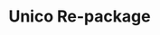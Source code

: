 ---
layout: work
title: Unico Re-package
meta: Description of portfolio peice
next-piece: "/piece-one/"
prev-piece: "/piece-five/"
banner: unico-banner.jpg
arrow: unico-tri.svg
b-color: rgb(250, 234, 237)
supertitle: unico_re-package.svg
supersub: A more eco friendly package design
goal: In the re-packaging of Unico Penne pasta my goal was to create a more eco friendly and visually interesting package. I was also trying to accomplish making it useful.
obstacles: Some of the obstacles I encountered were what materials I should use for the package and what shape to try and make it more eco friendly and visually appealing. I was also struggling with how to make it useful.
outcome: I accomplished my goals by using a unique shap for the box making it also easier to pour. I used seed paper that grows herbs for the cap. This cap also is a single serving measure.
images:
  - unico-1.jpg
  - unico-2.jpg
  - unico-3.jpg
  - unico-4.jpg
  - unico-5.jpg
  - unico-6.jpg
tags:
  - ai.svg
---